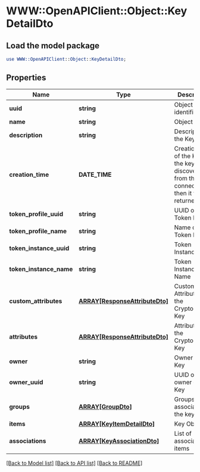 # WWW::OpenAPIClient::Object::KeyDetailDto

## Load the model package
```perl
use WWW::OpenAPIClient::Object::KeyDetailDto;
```

## Properties
Name | Type | Description | Notes
------------ | ------------- | ------------- | -------------
**uuid** | **string** | Object identifier | 
**name** | **string** | Object Name | 
**description** | **string** | Description of the Key | 
**creation_time** | **DATE_TIME** | Creation time of the Key. If the key is discovered from the connector, then it will be returned | 
**token_profile_uuid** | **string** | UUID of the Token Profile | [optional] 
**token_profile_name** | **string** | Name of the Token Profile | [optional] 
**token_instance_uuid** | **string** | Token Instance UUID | 
**token_instance_name** | **string** | Token Instance Name | 
**custom_attributes** | [**ARRAY[ResponseAttributeDto]**](ResponseAttributeDto.md) | Custom Attributes for the Cryptographic Key | [optional] 
**attributes** | [**ARRAY[ResponseAttributeDto]**](ResponseAttributeDto.md) | Attributes for the Cryptographic Key | 
**owner** | **string** | Owner of the Key | [optional] 
**owner_uuid** | **string** | UUID of the owner of the Key | [optional] 
**groups** | [**ARRAY[GroupDto]**](GroupDto.md) | Groups associated to the key | [optional] 
**items** | [**ARRAY[KeyItemDetailDto]**](KeyItemDetailDto.md) | Key Objects | 
**associations** | [**ARRAY[KeyAssociationDto]**](KeyAssociationDto.md) | List of associated items | [optional] 

[[Back to Model list]](../README.md#documentation-for-models) [[Back to API list]](../README.md#documentation-for-api-endpoints) [[Back to README]](../README.md)


